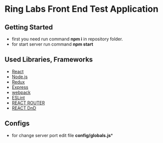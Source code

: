 # Ring Labs Front End Test Application

## Getting Started

- first you need run command **npm i** in repository folder.
- for start server run command **npm start**

## Used Libraries, Frameworks

- [React](https://facebook.github.io/react/)
- [Node.js](https://nodejs.org/uk/)
- [Redux](http://redux.js.org/)
- [Express](http://expressjs.com/)
- [webpack](https://webpack.js.org/)
- [ESLint](http://eslint.org/)
- [REACT ROUTER](https://reacttraining.com/react-router/)
- [REACT DnD](http://react-dnd.github.io/react-dnd/)

## Configs

- for change server port edit file **config/globals.js***
